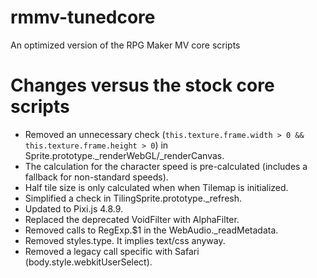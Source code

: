 # rmmv-tunedcore
An optimized version of the RPG Maker MV core scripts

# Changes versus the stock core scripts
- Removed an unnecessary check (`this.texture.frame.width > 0 && this.texture.frame.height > 0`) in Sprite.prototype._renderWebGL/_renderCanvas.
- The calculation for the character speed is pre-calculated (includes a fallback for non-standard speeds).
- Half tile size is only calculated when when Tilemap is initialized.
- Simplified a check in TilingSprite.prototype._refresh.
- Updated to Pixi.js 4.8.9.
- Replaced the deprecated VoidFilter with AlphaFilter.
- Removed calls to RegExp.$1 in the WebAudio._readMetadata.
- Removed styles.type. It implies text/css anyway.
- Removed a legacy call specific with Safari (body.style.webkitUserSelect).